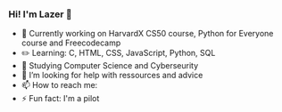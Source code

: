 ### Hi! I'm Lazer 👋

- 🔭 Currently working on HarvardX CS50 course, Python for Everyone course and Freecodecamp
- ✏️ Learning: C, HTML, CSS, JavaScript, Python, SQL
- 🌱 Studying Computer Science and Cyberseurity
- 🤔 I’m looking for help with ressources and advice
- 📫 How to reach me: 
- ⚡ Fun fact: I'm a pilot

